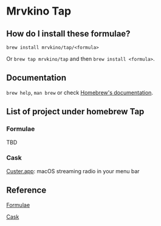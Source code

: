 # Mrvkino Tap

## How do I install these formulae?

`brew install mrvkino/tap/<formula>`

Or `brew tap mrvkino/tap` and then `brew install <formula>`.

## Documentation

`brew help`, `man brew` or check [Homebrew's documentation](https://docs.brew.sh).

<!-- git@github.com:macmade/Diagnostics.git
git@github.com:exelban/custer.git
git@github.com:aristocratos/bpytop.git
https://github.com/mczachurski/wallpapper

look at pipx and application folder

https://github.com/macmade/homebrew-tap

https://github.com/zealdocs/zeal/wiki/Build-Instructions-for-macOS

https://docs.brew.sh/How-to-Create-and-Maintain-a-Tap
https://brew.sh/2020/11/18/homebrew-tap-with-bottles-uploaded-to-github-releases/#post
https://github.com/Homebrew/homebrew-cask/blob/master/doc/development/adding_a_cask.md
-->

## List of project under homebrew Tap

### Formulae

TBD

### Cask

[Custer.app](https://github.com/exelban/custer): macOS streaming radio in your menu bar

## Reference

[Formulae](https://docs.brew.sh)

[Cask](https://github.com/Homebrew/homebrew-cask)
